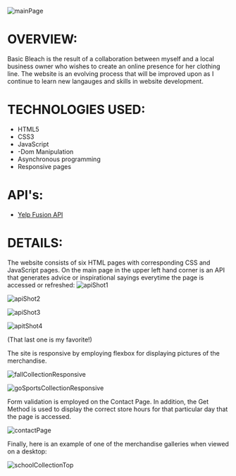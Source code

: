 ![mainPage](https://user-images.githubusercontent.com/87733614/159951640-ba75c25f-ae33-43cb-8ae1-9c81629dac30.png)


# OVERVIEW:

Basic Bleach is the result of a collaboration between myself and a local business owner who wishes to create an online presence for her clothing line.  The website is an evolving process that will be improved upon as I continue to learn new langauges and skills in website development. 

# TECHNOLOGIES USED:

- HTML5
- CSS3
- JavaScript
- -Dom Manipulation
- Asynchronous programming
- Responsive pages

# API's:

- [Yelp Fusion API](https://api.adviceslip.com/)

# DETAILS:

The website consists of six HTML pages with corresponding CSS and JavaScript pages.  On the main page in the upper left hand corner is an API that generates advice or inspirational sayings everytime the page is accessed or refreshed:
![apiShot1](https://user-images.githubusercontent.com/87733614/159956866-25744fb0-b6e2-4a18-9a6a-beb3b3cf6a76.png)

![apiShot2](https://user-images.githubusercontent.com/87733614/159956884-20d1ebb7-35eb-4675-817c-203eb71a3ace.png)

![apiShot3](https://user-images.githubusercontent.com/87733614/159956895-4ad643e8-193f-410e-b12e-1c4f11ef76c0.png)

![apitShot4](https://user-images.githubusercontent.com/87733614/159956947-0b92e35f-f798-45be-b1ce-aa3db395cc79.png)

(That last one is my favorite!)

The site is responsive by employing flexbox for displaying pictures of the merchandise.  

![fallCollectionResponsive](https://user-images.githubusercontent.com/87733614/159957282-8361bc0a-a412-4401-bfff-8bccf22c701c.png)

![goSportsCollectionResponsive](https://user-images.githubusercontent.com/87733614/159957335-4139870f-e730-4f6a-a913-cafdfb64178c.png)

Form validation is employed on the Contact Page.  In addition, the Get Method is used to display the correct store hours for that particular day that the page is accessed.

![contactPage](https://user-images.githubusercontent.com/87733614/159960028-10c20e89-f9e5-4760-98a4-b674927120b9.png)

Finally, here is an example of one of the merchandise galleries when viewed on a desktop:

![schoolCollectionTop](https://user-images.githubusercontent.com/87733614/159961085-206fdd2b-d121-4084-929d-12d0952dfec4.png)

